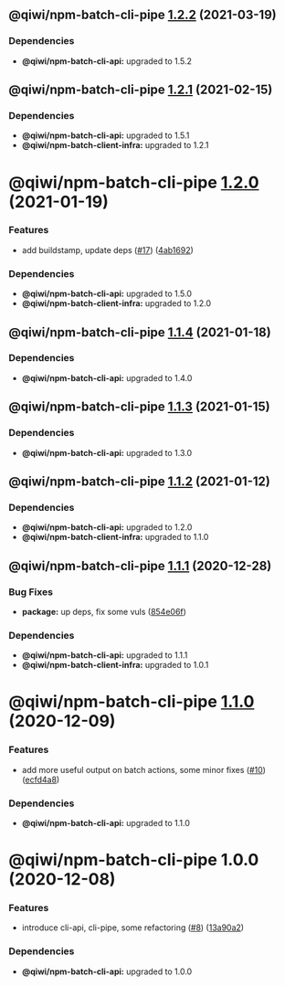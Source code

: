 ## @qiwi/npm-batch-cli-pipe [1.2.2](https://github.com/qiwi/npm-batch-action/compare/@qiwi/npm-batch-cli-pipe@1.2.1...@qiwi/npm-batch-cli-pipe@1.2.2) (2021-03-19)





### Dependencies

* **@qiwi/npm-batch-cli-api:** upgraded to 1.5.2

## @qiwi/npm-batch-cli-pipe [1.2.1](https://github.com/qiwi/npm-batch-action/compare/@qiwi/npm-batch-cli-pipe@1.2.0...@qiwi/npm-batch-cli-pipe@1.2.1) (2021-02-15)





### Dependencies

* **@qiwi/npm-batch-cli-api:** upgraded to 1.5.1
* **@qiwi/npm-batch-client-infra:** upgraded to 1.2.1

# @qiwi/npm-batch-cli-pipe [1.2.0](https://github.com/qiwi/npm-batch-action/compare/@qiwi/npm-batch-cli-pipe@1.1.4...@qiwi/npm-batch-cli-pipe@1.2.0) (2021-01-19)


### Features

* add buildstamp, update deps ([#17](https://github.com/qiwi/npm-batch-action/issues/17)) ([4ab1692](https://github.com/qiwi/npm-batch-action/commit/4ab16921056b5569450bf099086e43a2265eb6e4))





### Dependencies

* **@qiwi/npm-batch-cli-api:** upgraded to 1.5.0
* **@qiwi/npm-batch-client-infra:** upgraded to 1.2.0

## @qiwi/npm-batch-cli-pipe [1.1.4](https://github.com/qiwi/npm-batch-action/compare/@qiwi/npm-batch-cli-pipe@1.1.3...@qiwi/npm-batch-cli-pipe@1.1.4) (2021-01-18)





### Dependencies

* **@qiwi/npm-batch-cli-api:** upgraded to 1.4.0

## @qiwi/npm-batch-cli-pipe [1.1.3](https://github.com/qiwi/npm-batch-action/compare/@qiwi/npm-batch-cli-pipe@1.1.2...@qiwi/npm-batch-cli-pipe@1.1.3) (2021-01-15)





### Dependencies

* **@qiwi/npm-batch-cli-api:** upgraded to 1.3.0

## @qiwi/npm-batch-cli-pipe [1.1.2](https://github.com/qiwi/npm-batch-action/compare/@qiwi/npm-batch-cli-pipe@1.1.1...@qiwi/npm-batch-cli-pipe@1.1.2) (2021-01-12)





### Dependencies

* **@qiwi/npm-batch-cli-api:** upgraded to 1.2.0
* **@qiwi/npm-batch-client-infra:** upgraded to 1.1.0

## @qiwi/npm-batch-cli-pipe [1.1.1](https://github.com/qiwi/npm-batch-action/compare/@qiwi/npm-batch-cli-pipe@1.1.0...@qiwi/npm-batch-cli-pipe@1.1.1) (2020-12-28)


### Bug Fixes

* **package:** up deps, fix some vuls ([854e06f](https://github.com/qiwi/npm-batch-action/commit/854e06fb697da98574fff619d1039cd2b5bebda0))





### Dependencies

* **@qiwi/npm-batch-cli-api:** upgraded to 1.1.1
* **@qiwi/npm-batch-client-infra:** upgraded to 1.0.1

# @qiwi/npm-batch-cli-pipe [1.1.0](https://github.com/qiwi/npm-batch-action/compare/@qiwi/npm-batch-cli-pipe@1.0.0...@qiwi/npm-batch-cli-pipe@1.1.0) (2020-12-09)


### Features

* add more useful output on batch actions, some minor fixes ([#10](https://github.com/qiwi/npm-batch-action/issues/10)) ([ecfd4a8](https://github.com/qiwi/npm-batch-action/commit/ecfd4a8aaf4ca9e39f5f8f8de9c61b9d6f9acae6))





### Dependencies

* **@qiwi/npm-batch-cli-api:** upgraded to 1.1.0

# @qiwi/npm-batch-cli-pipe 1.0.0 (2020-12-08)


### Features

* introduce cli-api, cli-pipe, some refactoring ([#8](https://github.com/qiwi/npm-batch-action/issues/8)) ([13a90a2](https://github.com/qiwi/npm-batch-action/commit/13a90a2f4c40b12106f5ad7bc322b9c0171ed337))





### Dependencies

* **@qiwi/npm-batch-cli-api:** upgraded to 1.0.0
